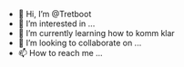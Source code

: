 - 👋 Hi, I’m @Tretboot
- 👀 I’m interested in ...
- 🌱 I’m currently learning how to komm klar
- 💞️ I’m looking to collaborate on ...
- 📫 How to reach me ...

<!---
Tretboot/Tretboot is a ✨ special ✨ repository because its `README.md` (this file) appears on your GitHub profile.
You can click the Preview link to take a look at your changes.
--->
